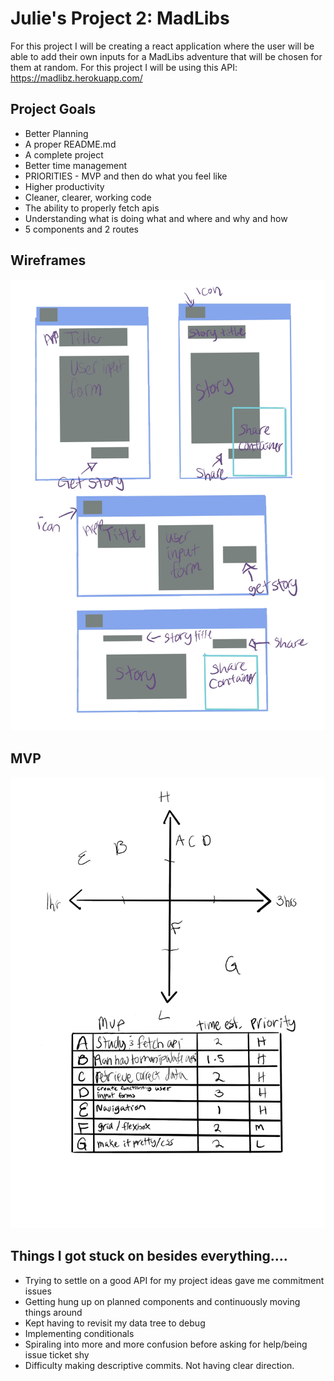 # Julie's Project 2: MadLibs

For this project I will be creating a react application where the user will be able to add their own inputs for a MadLibs adventure that will be chosen for them at random. For this project I will be using this API: https://madlibz.herokuapp.com/

## Project Goals

- Better Planning
- A proper README.md
- A complete project
- Better time management
- PRIORITIES - MVP and then do what you feel like
- Higher productivity
- Cleaner, clearer, working code
- The ability to properly fetch apis
- Understanding what is doing what and where and why and how
- 5 components and 2 routes

## Wireframes

![Project 2 Wireframes](img/Project_2_Wireframes.jpg)

## MVP

![Project 2 MVP](img/Project_2_MVP.jpg)

## Things I got stuck on besides everything....

- Trying to settle on a good API for my project ideas gave me commitment issues
- Getting hung up on planned components and continuously moving things around
- Kept having to revisit my data tree to debug
- Implementing conditionals
- Spiraling into more and more confusion before asking for help/being issue ticket shy
- Difficulty making descriptive commits. Not having clear direction.
